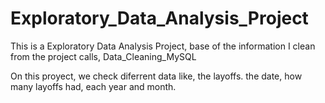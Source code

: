 # Exploratory_Data_Analysis_Project
This is a Exploratory Data Analysis Project, base of the information I clean from the project calls, Data_Cleaning_MySQL

On this proyect, we check diferrent data like, the layoffs. the date, how many layoffs had, each year and month.
